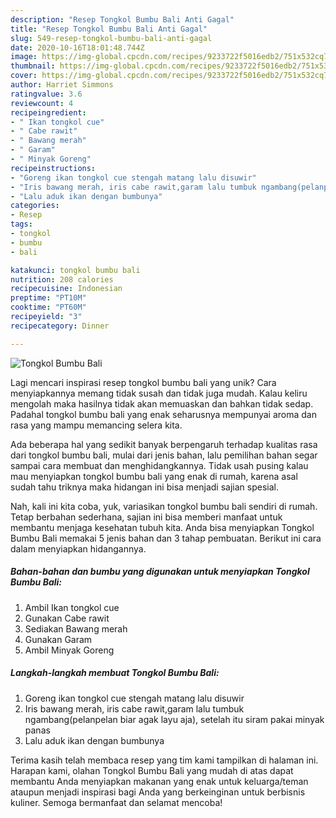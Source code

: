 ```yaml
---
description: "Resep Tongkol Bumbu Bali Anti Gagal"
title: "Resep Tongkol Bumbu Bali Anti Gagal"
slug: 549-resep-tongkol-bumbu-bali-anti-gagal
date: 2020-10-16T18:01:48.744Z
image: https://img-global.cpcdn.com/recipes/9233722f5016edb2/751x532cq70/tongkol-bumbu-bali-foto-resep-utama.jpg
thumbnail: https://img-global.cpcdn.com/recipes/9233722f5016edb2/751x532cq70/tongkol-bumbu-bali-foto-resep-utama.jpg
cover: https://img-global.cpcdn.com/recipes/9233722f5016edb2/751x532cq70/tongkol-bumbu-bali-foto-resep-utama.jpg
author: Harriet Simmons
ratingvalue: 3.6
reviewcount: 4
recipeingredient:
- " Ikan tongkol cue"
- " Cabe rawit"
- " Bawang merah"
- " Garam"
- " Minyak Goreng"
recipeinstructions:
- "Goreng ikan tongkol cue stengah matang lalu disuwir"
- "Iris bawang merah, iris cabe rawit,garam lalu tumbuk ngambang(pelanpelan biar agak layu aja), setelah itu siram pakai minyak panas"
- "Lalu aduk ikan dengan bumbunya"
categories:
- Resep
tags:
- tongkol
- bumbu
- bali

katakunci: tongkol bumbu bali 
nutrition: 208 calories
recipecuisine: Indonesian
preptime: "PT10M"
cooktime: "PT60M"
recipeyield: "3"
recipecategory: Dinner

---
```



![Tongkol Bumbu Bali](https://img-global.cpcdn.com/recipes/9233722f5016edb2/751x532cq70/tongkol-bumbu-bali-foto-resep-utama.jpg)

Lagi mencari inspirasi resep tongkol bumbu bali yang unik? Cara menyiapkannya memang tidak susah dan tidak juga mudah. Kalau keliru mengolah maka hasilnya tidak akan memuaskan dan bahkan tidak sedap. Padahal tongkol bumbu bali yang enak seharusnya mempunyai aroma dan rasa yang mampu memancing selera kita.



Ada beberapa hal yang sedikit banyak berpengaruh terhadap kualitas rasa dari tongkol bumbu bali, mulai dari jenis bahan, lalu pemilihan bahan segar sampai cara membuat dan menghidangkannya. Tidak usah pusing kalau mau menyiapkan tongkol bumbu bali yang enak di rumah, karena asal sudah tahu triknya maka hidangan ini bisa menjadi sajian spesial.


Nah, kali ini kita coba, yuk, variasikan tongkol bumbu bali sendiri di rumah. Tetap berbahan sederhana, sajian ini bisa memberi manfaat untuk membantu menjaga kesehatan tubuh kita. Anda bisa menyiapkan Tongkol Bumbu Bali memakai 5 jenis bahan dan 3 tahap pembuatan. Berikut ini cara dalam menyiapkan hidangannya.

<!--inarticleads1-->

##### Bahan-bahan dan bumbu yang digunakan untuk menyiapkan Tongkol Bumbu Bali:

1. Ambil  Ikan tongkol cue
1. Gunakan  Cabe rawit
1. Sediakan  Bawang merah
1. Gunakan  Garam
1. Ambil  Minyak Goreng




<!--inarticleads2-->

##### Langkah-langkah membuat Tongkol Bumbu Bali:

1. Goreng ikan tongkol cue stengah matang lalu disuwir
1. Iris bawang merah, iris cabe rawit,garam lalu tumbuk ngambang(pelanpelan biar agak layu aja), setelah itu siram pakai minyak panas
1. Lalu aduk ikan dengan bumbunya




Terima kasih telah membaca resep yang tim kami tampilkan di halaman ini. Harapan kami, olahan Tongkol Bumbu Bali yang mudah di atas dapat membantu Anda menyiapkan makanan yang enak untuk keluarga/teman ataupun menjadi inspirasi bagi Anda yang berkeinginan untuk berbisnis kuliner. Semoga bermanfaat dan selamat mencoba!
